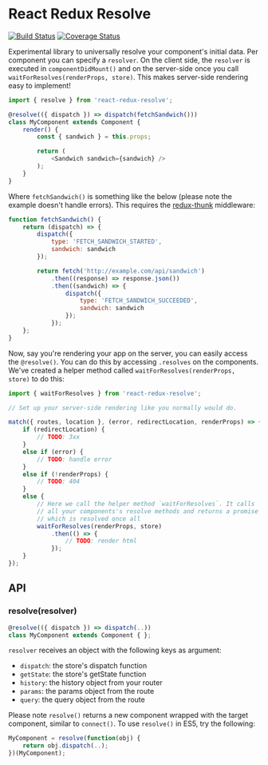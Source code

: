 # React Redux Resolve
[![Build Status](https://travis-ci.org/martijndeh/react-redux-resolve.svg?branch=master)](https://travis-ci.org/martijndeh/react-redux-resolve)
[![Coverage Status](https://coveralls.io/repos/github/martijndeh/react-redux-resolve/badge.svg?branch=master)](https://coveralls.io/github/martijndeh/react-redux-resolve?branch=master)

Experimental library to universally resolve your component's initial data. Per component you can specify a `resolver`. On the client side, the `resolver` is executed in `componentDidMount()` and on the server-side once you call `waitForResolves(renderProps, store)`. This makes server-side rendering easy to implement!

```js
import { resolve } from 'react-redux-resolve';

@resolve(({ dispatch }) => dispatch(fetchSandwich()))
class MyComponent extends Component {
	render() {
		const { sandwich } = this.props;

		return (
			<Sandwich sandwich={sandwich} />
		);
	}
}
```

Where `fetchSandwich()` is something like the below (please note the example doesn't handle errors). This requires the [redux-thunk](https://www.npmjs.com/package/redux-thunk) middleware:

```js
function fetchSandwich() {
	return (dispatch) => {
		dispatch({
			type: 'FETCH_SANDWICH_STARTED',
			sandwich: sandwich
		});

		return fetch('http://example.com/api/sandwich')
			.then((response) => response.json())
			.then((sandwich) => {				
				dispatch({
					type: 'FETCH_SANDWICH_SUCCEEDED',
					sandwich: sandwich
				});
			});
	};
}
```

Now, say you're rendering your app on the server, you can easily access the `@resolve()`. You can do this by accessing `.resolves` on the components. We've created a helper method called `waitForResolves(renderProps, store)` to do this:

```js
import { waitForResolves } from 'react-redux-resolve';

// Set up your server-side rendering like you normally would do.

match({ routes, location }, (error, redirectLocation, renderProps) => {
	if (redirectLocation) {
		// TODO: 3xx
	}
	else if (error) {
		// TODO: handle error
	}
	else if (!renderProps) {
		// TODO: 404
	}
	else {
		// Here we call the helper method `waitForResolves`. It calls
		// all your components's resolve methods and returns a promise
		// which is resolved once all
		waitForResolves(renderProps, store)
			.then(() => {
				// TODO: render html
			});
	}
});
```

## API

### resolve(resolver)
```js
@resolve(({ dispatch }) => dispatch(..))
class MyComponent extends Component { };
```

`resolver` receives an object with the following keys as argument:

- `dispatch`: the store's dispatch function
- `getState`: the store's getState function
- `history`: the history object from your router
- `params`: the params object from the route
- `query`: the query object from the route

Please note `resolve()` returns a new component wrapped with the target component, similar to `connect()`. To use `resolve()` in ES5, try the following:

```js
MyComponent = resolve(function(obj) {
	return obj.dispatch(..);
})(MyComponent);
```
